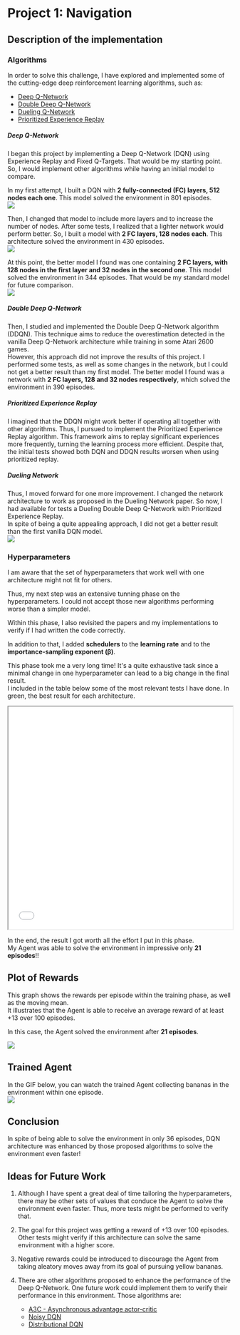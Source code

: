 # Project 1: Navigation


## Description of the implementation

### Algorithms
In order to solve this challenge, I have explored and implemented some of the cutting-edge deep reinforcement learning algorithms, such as:

* [Deep Q-Network](https://storage.googleapis.com/deepmind-media/dqn/DQNNaturePaper.pdf)
* [Double Deep Q-Network](https://arxiv.org/abs/1509.06461)
* [Dueling Q-Network](https://arxiv.org/abs/1511.06581)
* [Prioritized Experience Replay](https://arxiv.org/abs/1511.05952)

##### Deep Q-Network
I began this project by implementing a Deep Q-Network (DQN) using Experience Replay and Fixed Q-Targets. That would be my starting point. So, I would implement other algorithms while having an initial model to compare.  

In my first attempt, I built a DQN with **2 fully-connected (FC) layers, 512 nodes each one**. This model solved the environment in 801 episodes.  
![](./img/2FC_512_512.png)  

Then, I changed that model to include more layers and to increase the number of nodes. After some tests, I realized that a lighter network would perform better. So, I built a model with **2 FC layers, 128 nodes each**. This architecture solved the environment in 430 episodes.  
![](./img/2FC_128_128.png)  

At this point, the better model I found was one containing **2 FC layers, with 128 nodes in the first layer and 32 nodes in the second one**. This model solved the environment in 344 episodes. That would be my standard model for future comparison.  
![](./img/2FC_128_32.png)  


##### Double Deep Q-Network
Then, I studied and implemented the Double Deep Q-Network algorithm (DDQN). This technique aims to reduce the overestimation detected in the vanilla Deep Q-Network architecture while training in some Atari 2600 games.  
However, this approach did not improve the results of this project. I performed some tests, as well as some changes in the network, but I could not get a better result than my first model. The better model I found was a network with **2 FC layers, 128 and 32 nodes respectively**, which solved the environment in 390 episodes.  

##### Prioritized Experience Replay
I imagined that the DDQN might work better if operating all together with other algorithms. Thus, I pursued to implement the Prioritized Experience Replay algorithm. This framework aims to replay significant experiences more frequently, turning the learning process more efficient. Despite that, the initial tests showed both DQN and DDQN results worsen when using prioritized replay.  

##### Dueling Network
Thus, I moved forward for one more improvement. I changed the network architecture to work as proposed in the Dueling Network paper. So now, I had available for tests a Dueling Double Deep Q-Network with Prioritized Experience Replay.  
In spite of being a quite appealing approach, I did not get a better result than the first vanilla DQN model.  
![](./img/dueling_dqn.png)  


### Hyperparameters
I am aware that the set of hyperparameters that work well with one architecture might not fit for others.  

Thus, my next step was an extensive tunning phase on the hyperparameters. I could not accept those new algorithms performing worse than a simpler model.  

Within this phase, I also revisited the papers and my implementations to verify if I had written the code correctly.  

In addition to that, I added **schedulers** to the **learning rate** and to the **importance-sampling exponent (β)**.  

This phase took me a very long time! It's a quite exhaustive task since a minimal change in one hyperparameter can lead to a big change in the final result.  
I included in the table below some of the most relevant tests I have done. In green, the best result for each architecture.  

<iframe src="./img/hyperparameters_tests.html" seamless width="100%" height="500px"></iframe>

In the end, the result I got worth all the effort I put in this phase.  
My Agent was able to solve the environment in impressive only **21 episodes**!!  


## Plot of Rewards
This graph shows the rewards per episode within the training phase, as well as the moving mean.  
It illustrates that the Agent is able to receive an average reward of at least +13 over 100 episodes.  

In this case, the Agent solved the environment after **21 episodes**.

![](./img/plot_of_rewards.png)


## Trained Agent
In the GIF below, you can watch the trained Agent collecting bananas in the environment within one episode.  
![](./img/trained_agent.gif)  


## Conclusion
In spite of being able to solve the environment in only 36 episodes, DQN architecture was enhanced by those proposed algorithms to solve the environment even faster!  


## Ideas for Future Work

1. Although I have spent a great deal of time tailoring the hyperparameters, there may be other sets of values that conduce the Agent to solve the environment even faster. Thus, more tests might be performed to verify that.    

2. The goal for this project was getting a reward of +13 over 100 episodes. Other tests might verify if this architecture can solve the same environment with a higher score.  

3. Negative rewards could be introduced to discourage the Agent from taking aleatory moves away from its goal of pursuing yellow bananas.  

4. There are other algorithms proposed to enhance the performance of the Deep Q-Network. One future work could implement them to verify their performance in this environment. Those algorithms are:  
   * [A3C - Asynchronous advantage actor-critic](https://arxiv.org/abs/1602.01783)  
   * [Noisy DQN](https://arxiv.org/abs/1706.10295)  
   * [Distributional DQN](https://arxiv.org/abs/1707.06887)  


